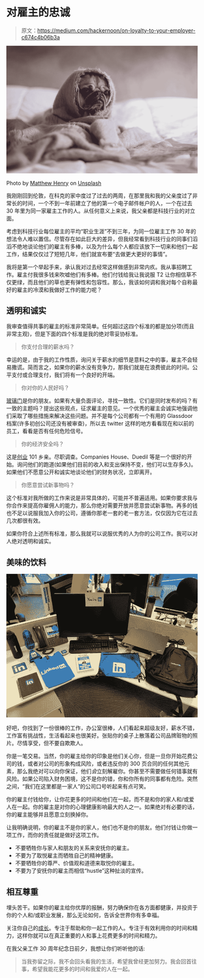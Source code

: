 # 对雇主的忠诚

> 原文：<https://medium.com/hackernoon/on-loyalty-to-your-employer-c674c4b06b3a>

![](img/4958b04d6ddde517ce9595596abbe869.png)

Photo by [Matthew Henry](https://unsplash.com/photos/2Ts5HnA67k8?utm_source=unsplash&utm_medium=referral&utm_content=creditCopyText) on [Unsplash](https://unsplash.com/?utm_source=unsplash&utm_medium=referral&utm_content=creditCopyText)

我刚刚回到伦敦，在科克的家中度过了过去的两周，在那里我和我的父亲度过了非常长的时间，一个不到一年前建立了他的第一个电子邮件帐户的人，一个在过去 30 年里为同一家雇主工作的人。从任何意义上来说，我父亲都是科技行业的对立面。

考虑到科技行业每位雇主的平均“职业生涯”不到三年，为同一位雇主工作 30 年的想法令人难以置信。尽管存在如此巨大的差异，但我经常看到科技行业的同事们滔滔不绝地谈论他们的雇主有多棒，以及为什么每个人都应该放下一切来和他们一起工作，结果仅仅过了短短几年，他们就宣布要“去做更大更好的事情”。

我将是第一个举起手来，承认我对过去经常这样做感到非常内疚。我从事招聘工作。雇主付我很多钱来吹嘘他们有多棒。他们付钱给我让我说服 T2 让你相信草不仅更绿，而且他们的草也更有弹性和包容性。那么，我该如何调和我对每个自称最好的雇主的冷漠和我做好工作的能力呢？

## 透明和诚实

我审查值得共事的雇主的标准非常简单。任何超过这四个标准的都是加分项(而且非常主观)，但是下面的四个标准是我的绝对零妥协标准。

> 你支付合理的薪水吗？

幸运的是，由于我的工作性质，询问关于薪水的细节是意料之中的事，雇主不会轻易撒谎。简而言之，如果你的薪水没有竞争力，那我们就是在浪费彼此的时间。公平支付或合理支付，我们将有一个良好的开端。

> 你对你的人民好吗？

[玻璃门](https://www.glassdoor.co.uk/Reviews/index.htm)是你的朋友。如果有大量负面评论，寻找一致性。它们是同时发布的吗？有一致的主题吗？提出这些观点，征求雇主的意见。一个优秀的雇主会诚实地强调他们采取了哪些措施来解决这些问题。并不是每个公司都有一个有用的 Glassdoor 档案(许多初创公司还没有被审查)，所以去 twitter 这样的地方看看现在和以前的员工，看看是否有任何危险信号。

> 你的经济安全吗？

这是[创业](https://hackernoon.com/tagged/startup) 101 乡亲。尽职调查。Companies House、Duedil 等是一个很好的开始。询问他们的跑道(如果他们目前的收入和支出保持不变，他们可以生存多久)。如果他们不愿意公开和诚实地谈论他们的财务状况，立即离开。

> 你愿意尝试新事物吗？

这个标准对我所做的工作来说是非常具体的，可能并不普遍适用。如果你要求我与你合作来提高你雇佣人的能力，那么你绝对需要开放并愿意尝试新事物。再多的钱也不足以说服我加入你的公司，遵循你那老一套的老一套方法，仅仅因为它在过去几次都很有效。

如果你符合上述所有标准，那么我就可以说服优秀的人为你的公司工作。我可以对人绝对透明和诚实。

## 美味的饮料

![](img/4a18afa32732ea72e1115a3c18d8dbea.png)

好吧，你找到了一份很棒的工作，办公室很棒，人们看起来超级友好，薪水不错，工作富有挑战性，生活看起来也很美好。张贴你的桌子上散落着公司品牌赃物的照片。尽情享受，但不要自欺欺人。

你是一笔交易。当然，你的雇主给你的印象是他们关心你，但是一旦你开始花费公司的钱，或者对公司的形象构成风险，或者违反你的 300 页合同的任何其他元素，那么我绝对可以向你保证，他们*会*立刻解雇你。你甚至不需要做任何错事就有风险。如果公司陷入财务困境，这不是你的错，你和你所有的同事都有危险。突然之间，“我们在这里都是一家人”的公司口号听起来有点可笑。

你的雇主付钱给你，让你花更多的时间和他们在一起，而不是和你的家人和/或爱人在一起。你的雇主是对你的心理健康影响最大的人之一。如果绝对有必要的话，你的雇主能够并且愿意立刻换掉你。

让我明确说明，你的雇主不是你的家人，他们也不是你的朋友。他们付钱让你做一项工作，而你的责任就是做好这项工作。

*   不要牺牲你与家人和朋友的关系来安抚你的雇主。
*   不要为了取悦雇主而牺牲自己的精神健康。
*   不要牺牲你的尊严、价值观和道德来取悦你的雇主。
*   不要为了安抚你的雇主而相信“hustle”这种扯淡的宣传。

## 相互尊重

埋头苦干。如果你的雇主给你优厚的报酬，努力确保你在各方面都健康，并投资于你的个人和/或职业发展，那么无论如何，告诉全世界你有多幸福。

关注你自己的[成长](https://hackernoon.com/tagged/growth)。专注于帮助和你一起工作的人。专注于有效利用你的时间和精力，这样你就可以在真正重要的人和事上花费更多的时间和精力。

在我父亲工作 30 周年纪念日前夕，我想让你们听听他的话:

> 当我弥留之际，我不会回头看我的生活，希望我曾经更加努力。我会回首往事，希望我能花更多的时间和我爱的人在一起。